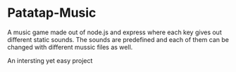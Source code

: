 # Patatap-Music

A music game made out of node.js and express  where each key gives out different static sounds.
The sounds are predefined and each of them can be changed with different mussic files as well.

An intersting yet easy project
